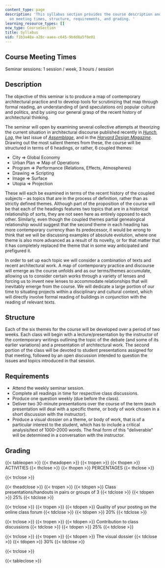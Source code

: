 ```yaml
---
content_type: page
description: 'This syllabus section provides the course description and information
  on meeting times, structure, requirements, and grading. '
learning_resource_types: []
ocw_type: CourseSection
title: Syllabus
uid: f1b3a48a-a28c-aaea-c645-9bdd8a5f0e01
---
```


Course Meeting Times
--------------------

Seminar sessions: 1 session / week, 3 hours / session

Description
-----------

The objective of this seminar is to produce a map of contemporary architectural practice and to develop tools for scrutinizing that map through formal reading, an understanding of (and speculations on) popular culture and politics, and by using our general grasp of the recent history of architectural thinking.

The seminar will open by examining several collective attempts at theorizing the current situation in architectural discourse published recently in [_Hunch_](https://www.artbook.com/catalog--journals--hunch.html), [_Log_](https://www.anycorp.com/log/about), the last issue of [_Assemblage_](http://www.jstor.org/action/showPublication?journalCode=assemblage), and in the [_Harvard Design Magazine_](http://www.gsd.harvard.edu/#/projects/publications/harvard_design.html). Drawing out the most salient themes from these, the course will be structured in terms of 6 headings, or rather, 6 coupled themes:

*   City ⇒ Global Economy
*   Urban Plan ⇒ Map of Operations
*   Program ⇒ Performance (Relations, Effects, Atmospheres)
*   Drawing ⇒ Scripting
*   Image ⇒ Surface
*   Utopia ⇒ Projection

These will each be examined in terms of the recent history of the coupled subjects – as topics that are in the process of definition, rather than as strictly defined themes. Although part of the proposition of the course will be that each of the headings features two topics that are in a historical relationship of sorts, they are not seen here as entirely opposed to each other. Similarly, even though the coupled themes partial genealogical relationship would suggest that the second theme in each heading has more contemporary currency than its predecessor, it would be wrong to think that we will be discussing examples of absolute evolution, where one theme is also more advanced as a result of its novelty, or for that matter that it has completely replaced the theme that in some way anticipated and prefigured it.

In order to set up each topic we will consider a combination of texts and recent architectural work. A map of contemporary practice and discourse will emerge as the course unfolds and as our terms/themes accumulate, allowing us to consider certain works through a variety of lenses and forcing us to invent new lenses to accommodate relationships that will inevitably emerge from the course. We will dedicate a large portion of our time to situating projects within a disciplinary and cultural context, which will directly involve formal reading of buildings in conjunction with the reading of relevant texts.

Structure
---------

Each of the six themes for the course will be developed over a period of two weeks. Each class will begin with a lecture/presentation by the instructor of the contemporary writings outlining the topic of the debate (and some of its earlier variations) and a presentation of architectural work. The second portion of the class will be devoted to student presentations assigned for that meeting, followed by an open discussion intended to question the issues and topics introduced in that session.

Requirements
------------

*   Attend the weekly seminar session.
*   Complete all readings in time for respective class discussions.
*   Produce one question weekly (due before the class).
*   Deliver two 30-minute presentations over the course of the term (each presentation will deal with a specific theme, or body of work chosen in a short discussion with the instructor).
*   Produce a visual dossier on a theme, or body of work, that is of a particular interest to the student, which has to include a critical analysis/text of 1000–2000 words. The final form of this "deliverable" will be determined in a conversation with the instructor.

Grading
-------

{{< tableopen >}}
{{< theadopen >}}
{{< tropen >}}
{{< thopen >}}
ACTIVITIES
{{< thclose >}}
{{< thopen >}}
PERCENTAGES
{{< thclose >}}

{{< trclose >}}

{{< theadclose >}}
{{< tropen >}}
{{< tdopen >}}
Class presentations/handouts in pairs or groups of 3
{{< tdclose >}}
{{< tdopen >}}
25%
{{< tdclose >}}

{{< trclose >}}
{{< tropen >}}
{{< tdopen >}}
Quality of your posting on the online class forum
{{< tdclose >}}
{{< tdopen >}}
20%
{{< tdclose >}}

{{< trclose >}}
{{< tropen >}}
{{< tdopen >}}
Contribution to class discussions
{{< tdclose >}}
{{< tdopen >}}
25%
{{< tdclose >}}

{{< trclose >}}
{{< tropen >}}
{{< tdopen >}}
The visual dossier
{{< tdclose >}}
{{< tdopen >}}
30%
{{< tdclose >}}

{{< trclose >}}

{{< tableclose >}}